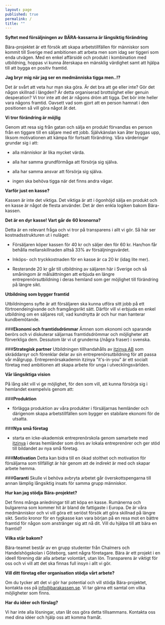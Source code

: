 ```yaml
---
layout: page
published: true
permalink: /
title: ""
---
```


**Syftet med försäljningen av** **BÄRA-kassarna är långsiktig förändring**

Bära-projektet är ett försök att skapa arbetstillfällen för människor som kommit till Sverige med ambitionen att arbeta men som idag ser tiggeri som enda utvägen. Med en enkel affärsidé och produkt i kombination med utbildning, hoppas vi kunna återskapa en mänsklig värdighet samt att hjälpa till att bygga en positiv framtid. 

**Jag bryr mig när jag ser en medmänniska tigga men..!?**

Det är svårt att veta hur man ska göra. Är det bra att ge eller inte? Gör det någon skillnad i längden? Är detta organiserad brottslighet eller genuin desperation? Vi tror inte att det är någons dröm att tigga. Det bör inte heller vara någons framtid. Oavsett vad som gjort att en person hamnat i den positionen så vill göra något åt det. 

**Vi tror förändring är möjlig**

Genom att resa sig från gatan och sälja en produkt förvandlas en person från en tiggare till en säljare med ett jobb. Självkänslan kan åter byggas upp, liksom motivationen att kämpa för fortsatt förändring. Våra värderingar grundar sig i att: 

- alla människor är lika mycket värda.

- alla har samma grundförmåga att försörja sig själva.

- alla har samma ansvar att försörja sig själva.

- ingen ska behöva tigga när det finns andra vägar.

**Varför just en kasse?**

Kassen är inte det viktiga. Det viktiga är att i ögonhöjd sälja en produkt och en kasse är något de flesta använder. Det är den enkla logiken bakom Bära-kassen.

**Det är en dyr kasse! Vart går de** **60 kronorna?**

Detta är en relevant fråga och vi tror på transparens i allt vi gör. Så här ser kostnadsstrukturen ut i nuläget: 

- Försäljaren köper kassen för 40 kr och säljer den för 60 kr. Han/hon får behålla mellanskillnaden alltså 33% av försäljningsvärdet.

- Inköps- och tryckkostnaden för en kasse är ca 20 kr (idag lite mer).

- Resterande 20 kr går till utbildning av säljaren här i Sverige och så småningom är målsättningen att erbjuda en längre entreprenörsutbildning i deras hemland som ger möjlighet till förändring på längre sikt. 

**Utbildning som bygger framtid**

Utbildningens syfte är att försäljaren ska kunna utföra sitt jobb på ett förtroendeingivande och framgångsrikt sätt. Därför vill vi erbjuda en enkel utbildning om en säljares roll, vad kundnytta är och hur man hanterar kundbemötande.
 
###**Ekonomi och framtidsdrömmar**
Ämnen som ekonomi och sparande berörs och vi diskuterar säljarnas framtidsdrömmar och möjligheter att förverkliga dem. Dessutom lär vi ut grunderna (/några fraser) i svenska. 

###**Strategisk partner**
Utbildningen tillhandahålls av [itzinya AB](http://www.itzinya.com) som skräddarsyr och förenklar delar av sin entreprenörsutbildning för att passa vår målgrupp. Entreprenörsakademin itzinya "it's-in-you" är ett socialt företag med ambitionen att skapa arbete för unga i utvecklingsvärlden.

**Vår långsiktiga vision**

På lång sikt vill vi ge möjlighet, för den som vill, att kunna försörja sig i hemlandet exempelvis genom att:

###**Produktion**
- förlägga produktion av våra produkter i försäljarnas hemländer och därigenom skapa arbetstillfällen som bygger en stabilare ekonomi för de utsatta.

###**Nya små företag**
- starta en icke-akademisk entreprenörskola genom samarbete med [itzinya](http://www.itzinya.com) i deras hemländer som drivs av lokala entreprenörer och ger stöd till bildandet av nya små företag.

###**Motivation**
Detta kan bidra till en ökad stolthet och motivation för försäljarna som tillfälligt är här genom att de indirekt är med och skapar arbete hemma.

###**Garanti**
Skulle vi behöva avbryta arbetet går överskottspengarna till annan lämplig långsiktig insats för samma grupp människor.

**Hur kan jag stödja** **Bära-projektet?**

Det finns många anledningar till att köpa en kasse. Rumänerna och bulgarerna som kommer hit är bland de fattigaste i Europa. De är våra medmänniskor och vi vill göra ett seriöst försök att göra skillnad på längre sikt. Sextio kronor för en tygkasse kan vara början på en resa mot en bättre framtid för någon som anstränger sig att nå dit. Vill du hjälpa till att bära en framtid?

**Vilka står bakom?**

Bära-teamet består av en grupp studenter från Chalmers och Handelshögskolan i Göteborg, samt några företagare. Bära är ett projekt i en ideell förening där alla arbetar volontärt, utan lön. Transparens är viktigt för oss och vi vill att det ska finnas full insyn i allt vi gör.


**Vill ditt företag eller organisation stödja vårt arbete?**

Om du tycker att det vi gör har potential och vill stödja Bära-projektet, kontakta oss på [info@barakassen.se](mailto:info@barakassen.se). Vi tar gärna ett samtal om vilka möjligheter som finns.

**Har du idéer och förslag?**

Vi har inte alla lösningar, utan låt oss göra detta tillsammans. Kontakta oss med dina idéer och hjälp oss att komma framåt.
